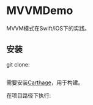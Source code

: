 # MVVMDemo

MVVM模式在Swift/iOS下的实践。

## 安装

git clone:

```

```

需要安装[Carthage](https://github.com/Carthage/Carthage)，用于构建。

在项目路径下执行:

```

```

###